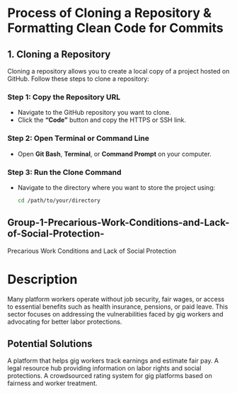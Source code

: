 # Process of Cloning a Repository & Formatting Clean Code for Commits

## 1. Cloning a Repository  

Cloning a repository allows you to create a local copy of a project hosted on GitHub. Follow these steps to clone a repository:  

### **Step 1: Copy the Repository URL**  
- Navigate to the GitHub repository you want to clone.  
- Click the **“Code”** button and copy the HTTPS or SSH link.  

### **Step 2: Open Terminal or Command Line**  
- Open **Git Bash**, **Terminal**, or **Command Prompt** on your computer.  

### **Step 3: Run the Clone Command**  
- Navigate to the directory where you want to store the project using:  
  ```bash
  cd /path/to/your/directory
  
## Group-1-Precarious-Work-Conditions-and-Lack-of-Social-Protection-
Precarious Work Conditions and Lack of Social Protection
# Description
Many platform workers operate without job security, fair wages, or access to essential benefits such as health insurance, pensions, or paid leave. This sector focuses on addressing the vulnerabilities faced by gig workers and advocating for better labor protections.

## Potential Solutions
A platform that helps gig workers track earnings and estimate fair pay.
A legal resource hub providing information on labor rights and social protections.
A crowdsourced rating system for gig platforms based on fairness and worker treatment.
